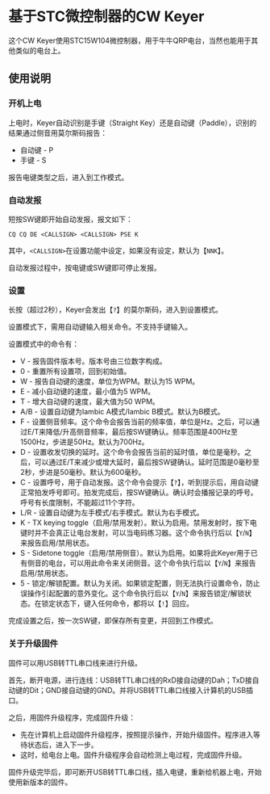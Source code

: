 # 基于STC微控制器的CW Keyer

这个CW Keyer使用STC15W104微控制器，用于牛牛QRP电台，当然也能用于其他类似的电台上。

## 使用说明

### 开机上电

上电时，Keyer自动识别是手键（Straight Key）还是自动键（Paddle），识别的结果通过侧音用莫尔斯码报告：

* 自动键 - P
* 手键 - S

报告电键类型之后，进入到工作模式。

### 自动发报

短按SW键即开始自动发报，报文如下：

```
CQ CQ DE <CALLSIGN> <CALLSIGN> PSE K
```

其中，``<CALLSIGN>``在设置功能中设定，如果没有设定，默认为【``NNK``】。

自动发报过程中，按电键或SW键即可停止发报。

### 设置

长按（超过2秒），Keyer会发出【``?``】的莫尔斯码，进入到设置模式。

设置模式下，需用自动键输入相关命令。不支持手键输入。

设置模式中的命令有：

* V - 报告固件版本号。版本号由三位数字构成。
* 0 - 重置所有设置项，回到初始值。
* W - 报告自动键的速度，单位为WPM。默认为15 WPM。
* E - 减小自动键的速度，最小值为5 WPM。
* T - 增大自动键的速度，最大值为50 WPM。
* A/B - 设置自动键为Iambic A模式/Iambic B模式。默认为B模式。
* F - 设置侧音频率。这个命令会报告当前的频率值，单位是Hz。之后，可以通过E/T来降低/升高侧音频率，最后按SW键确认。频率范围是400Hz至1500Hz，步进是50Hz。默认为700Hz。
* D - 设置收发切换的延时。这个命令会报告当前的延时值，单位是毫秒。之后，可以通过E/T来减少或增大延时，最后按SW键确认。延时范围是0毫秒至2秒，步进是50毫秒。默认为600毫秒。
* C - 设置呼号，用于自动发报。这个命令会提示【``?``】，听到提示后，用自动键正常拍发呼号即可。拍发完成后，按SW键确认。确认时会播报记录的呼号。呼号有长度限制，不能超过11个字符。
* L/R - 设置自动键为左手模式/右手模式。默认为右手模式。
* K - TX keying toggle（启用/禁用发射）。默认为启用。禁用发射时，按下电键时并不会真正让电台发射，可以当电码练习器。这个命令执行后以【``Y``/``N``】来报告启用/禁用状态。
* S - Sidetone toggle（启用/禁用侧音）。默认为启用。如果将此Keyer用于已有侧音的电台，可以用此命令来关闭侧音。这个命令执行后以【``Y``/``N``】来报告启用/禁用状态。
* 5 - 锁定/解锁配置。默认为关闭。如果锁定配置，则无法执行设置命令，防止误操作引起配置的意外变化。这个命令执行后以【``Y``/``N``】来报告锁定/解锁状态。在锁定状态下，键入任何命令，都将以【``!``】回应。

完成设置之后，按一次SW键，即保存所有变更，并回到工作模式。

### 关于升级固件

固件可以用USB转TTL串口线来进行升级。

首先，断开电源，进行连线：USB转TTL串口线的RxD接自动键的Dah；TxD接自动键的Dit；GND接自动键的GND。并将USB转TTL串口线接入计算机的USB插口。

之后，用固件升级程序，完成固件升级：

* 先在计算机上启动固件升级程序，按照提示操作，开始升级固件。程序进入等待状态后，进入下一步。
* 这时，给电台上电。固件升级程序会自动检测上电过程，完成固件升级。

固件升级完毕后，即可断开USB转TTL串口线，插入电键，重新给机器上电，开始使用新版本的固件。
